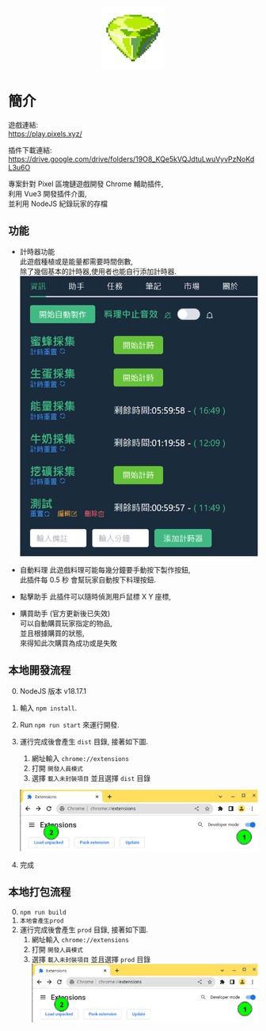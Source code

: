 <div align="center">

![vitaly icon](./public/icon-128.png)

</div>

# 簡介

遊戲連結:  
https://play.pixels.xyz/

插件下載連結:  
https://drive.google.com/drive/folders/19O8_KQe5kVQJdtuLwuVyvPzNoKdL3u6O

專案針對 Pixel 區塊鏈遊戲開發 Chrome 輔助插件,  
利用 Vue3 開發插件介面,  
並利用 NodeJS 紀錄玩家的存檔

## 功能

- 計時器功能  
  此遊戲種植或是能量都需要時間倒數,  
  除了幾個基本的計時器,使用者也能自行添加計時器.
  ![alt text](./ReadMeImg/image.png)

- 自動料理
  此遊戲料理可能每幾分鐘要手動按下製作按鈕,  
  此插件每 0.5 秒 會幫玩家自動按下料理按鈕.

- 點擊助手
  此插件可以隨時偵測用戶鼠標 X Y 座標,

- 購買助手 (官方更新後已失效)  
  可以自動購買玩家指定的物品,  
  並且根據購買的狀態,  
  來得知此次購買為成功或是失敗

## 本地開發流程

0. NodeJS 版本 v18.17.1
1. 輸入 `npm install`.
2. Run `npm run start` 來運行開發.
3. 運行完成後會產生 `dist` 目錄, 接著如下圖.

   1. 網址輸入 `chrome://extensions`
   2. 打開 `開發人員模式`
   3. 選擇 `載入未封裝項目` 並且選擇 `dist` 目錄

   ![loading unpacked extension](load-unpacked-extension.png)

4. 完成

## 本地打包流程

0. `npm run build`
1. `本地會產生prod`
2. 運行完成後會產生 `prod` 目錄, 接著如下圖.
   1. 網址輸入 `chrome://extensions`
   2. 打開 `開發人員模式`
   3. 選擇 `載入未封裝項目` 並且選擇 `prod` 目錄
      ![loading unpacked extension](load-unpacked-extension.png)
